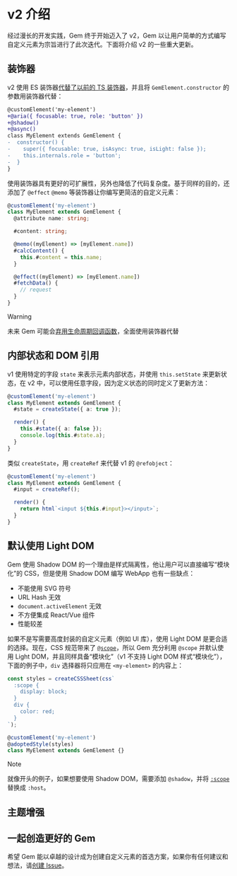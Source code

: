 # v2 介绍

经过漫长的开发实践，Gem 终于开始迈入了 v2，Gem 以让用户简单的方式编写自定义元素为宗旨进行了此次迭代。下面将介绍 v2 的一些重大更新。

## 装饰器

v2 使用 ES 装饰器[代替了以前的 TS 装饰器](./es-decorators)，并且将 `GemElement.constructor` 的参数用装饰器代替：

```diff
@customElement('my-element')
+@aria({ focusable: true, role: 'button' })
+@shadow()
+@async()
class MyElement extends GemElement {
-  constructor() {
-    super({ focusable: true, isAsync: true, isLight: false });
-    this.internals.role = 'button';
-  }
}
```

使用装饰器具有更好的可扩展性，另外也降低了代码复杂度。基于同样的目的，还添加了 `@effect` `@memo` 等装饰器让你编写更简洁的自定义元素：

```ts
@customElement('my-element')
class MyElement extends GemElement {
  @attribute name: string;

  #content: string;

  @memo((myElement) => [myElement.name])
  #calcContent() {
    this.#content = this.name;
  }

  @effect((myElement) => [myElement.name])
  #fetchData() {
    // request
  }
}
```

> [!WARNING]
> 未来 Gem 可能会[弃用生命周期回调函数](https://github.com/mantou132/gem/issues/159)，全面使用装饰器代替

## 内部状态和 DOM 引用

v1 使用特定的字段 `state` 来表示元素内部状态，并使用 `this.setState` 来更新状态，在 v2 中，可以使用任意字段，因为定义状态的同时定义了更新方法：

```ts
@customElement('my-element')
class MyElement extends GemElement {
  #state = createState({ a: true });

  render() {
    this.#state({ a: false });
    console.log(this.#state.a);
  }
}
```

类似 `createState`，用 `createRef` 来代替 v1 的 `@refobject`：

```ts
@customElement('my-element')
class MyElement extends GemElement {
  #input = createRef();

  render() {
    return html`<input ${this.#input}></input>`;
  }
}
```

## 默认使用 Light DOM

Gem 使用 Shadow DOM 的一个理由是样式隔离性，他让用户可以直接编写“模块化”的 CSS，但是使用 Shadow DOM 编写 WebApp 也有一些缺点：

- 不能使用 SVG 符号
- URL Hash 无效
- `document.activeElement` 无效
- 不方便集成 React/Vue 组件
- 性能较差

如果不是写需要高度封装的自定义元素（例如 UI 库），使用 Light DOM 是更合适的选择。现在，CSS 规范带来了 [`@scope`](https://developer.mozilla.org/en-US/docs/Web/CSS/@scope)，所以 Gem 充分利用 `@scope` 并默认使用 Light DOM，并且同样具备“模块化”（v1 不支持 Light DOM 样式“模块化”），下面的例子中，`div` 选择器将只应用在 `<my-element>` 的内容上：

```ts
const styles = createCSSSheet(css`
  :scope {
    display: block;
  }
  div {
    color: red;
  }
`);

@customElement('my-element')
@adoptedStyle(styles)
class MyElement extends GemElement {}
```

> [!NOTE]
> 就像开头的例子，如果想要使用 Shadow DOM，需要添加 `@shadow`，并将 [`:scope`](https://developer.mozilla.org/en-US/docs/Web/CSS/:scope) 替换成 `:host`。

## 主题增强

<gbp-include src="../snippets/scoped-theme.md"></gbp-include>

## 一起创造更好的 Gem

希望 Gem 能以卓越的设计成为创建自定义元素的首选方案，如果你有任何建议和想法，请[创建 Issue](https://github.com/mantou132/gem/issues/new)。
